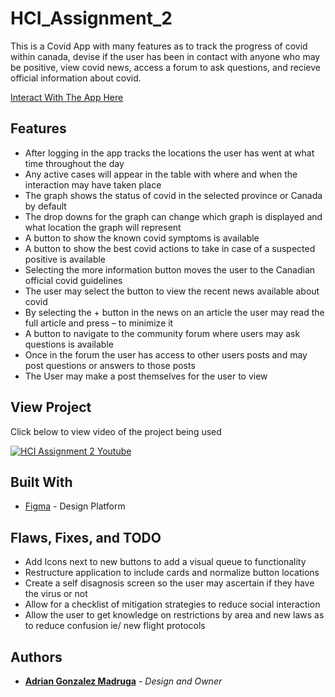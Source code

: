 # HCI_Assignment_2
This is a Covid App with many features as to track the progress of covid within canada, devise if the user has been in contact with anyone who may be positive, view covid news, access a forum to ask questions, and recieve official information about covid.

[Interact With The App Here](https://www.figma.com/proto/hjUMSnI6iCrXtievJCdP52/HIC-Covid-App-2?node-id=1%3A5&scaling=scale-down)

## Features
*	After logging in the app tracks the locations the user has went at what time throughout the day
*	Any active cases will appear in the table with where and when the interaction may have taken place
*	The graph shows the status of covid in the selected province or Canada by default
*	The drop downs for the graph can change which graph is displayed and what location the graph will represent
*	A button to show the known covid symptoms is available
*	A button to show the best covid actions to take in case of a suspected positive is available
*	Selecting the more information button moves the user to the Canadian official covid guidelines
*	The user may select the button to view the recent news available about covid
*	By selecting the + button in the news on an article the user may read the full article and press – to minimize it
*	A button to navigate to the community forum where users may ask questions is available
*	Once in the forum the user has access to other users posts and may post questions or answers to those posts
*	The User may make a post themselves for the user to view


## View Project
Click below to view video of the project being used

[![HCI Assignment 2 Youtube](https://i9.ytimg.com/vi/Kb4vNi0WCJk/mq1.jpg?sqp=CPS4tv0F&rs=AOn4CLBZeSXRs-Mpfymf_erMzL_6zgjjqw)](https://youtu.be/Kb4vNi0WCJk "HCI Assignment 2")

## Built With

* [Figma](https://www.figma.com/) - Design Platform

## Flaws, Fixes, and TODO

* Add Icons next to new buttons to add a visual queue to functionality
* Restructure application to include cards and normalize button locations
* Create a self disagnosis screen so the user may ascertain if they have the virus or not
* Allow for a checklist of mitigation strategies to reduce social interaction
* Allow the user to get knowledge on restrictions by area and new laws as to reduce confusion ie/ new flight protocols


## Authors

* **[Adrian Gonzalez Madruga](https://github.com/Adrian-Gonzalez-Madruga)** - *Design and Owner*
